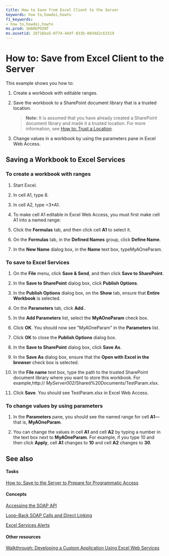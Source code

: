 ```yaml
---
title: How to Save from Excel Client to the Server
keywords: how to,howdoi,howto
f1_keywords:
- how to,howdoi,howto
ms.prod: SHAREPOINT
ms.assetid: 28716ba5-0774-44df-833b-0034d2c63319
---
```



# How to: Save from Excel Client to the Server

This example shows you how to:
  
    
    


1. Create a workbook with editable ranges.
    
  
2. Save the workbook to a SharePoint document library that is a trusted location.
    
    > **Note:**
      > It is assumed that you have already created a SharePoint document library and made it a trusted location. For more information, see  [How to: Trust a Location](how-to-trust-a-location.md). 
3. Change values in a workbook by using the parameters pane in Excel Web Access.
    
  

## Saving a Workbook to Excel Services


### To create a workbook with ranges


1. Start Excel.
    
  
2. In cell A1, type 8.
    
  
3. In cell A2, type =3*A1.
    
  
4. To make cell A1 editable in Excel Web Access, you must first make cell A1 into a named range: 
    
1. Click the **Formulas** tab, and then click cell **A1** to select it.
    
  
2. On the **Formulas** tab, in the **Defined Names** group, click **Define Name**.
    
  
3. In the **New Name** dialog box, in the **Name** text box, typeMyAOneParam.
    
  

### To save to Excel Services


1. On the **File** menu, click **Save &amp; Send**, and then click **Save to SharePoint**. 
    
  
2. In the **Save to SharePoint** dialog box, click **Publish Options**.
    
  
3. In the **Publish Options** dialog box, on the **Show** tab, ensure that **Entire Workbook** is selected.
    
  
4. On the **Parameters** tab, click **Add**..
    
  
5. In the **Add Parameters** list, select the **MyAOneParam** check box.
    
  
6. Click **OK**. You should now see "MyAOneParam" in the **Parameters** list.
    
  
7. Click **OK** to close the **Publish Options** dialog box.
    
  
8. In the **Save to SharePoint** dialog box, click **Save As**.
    
  
9. In the **Save As** dialog box, ensure that the **Open with Excel in the browser** check box is selected.
    
  
10. In the **File name** text box, type the path to the trusted SharePoint document library where you want to store this workbook. For example,http:// _MyServer002_/Shared%20Documents/TestParam.xlsx.
    
  
11. Click **Save**. You should see TestParam.xlsx in Excel Web Access. 
    
  

### To change values by using parameters


1. In the **Parameters** pane, you should see the named range for cell **A1**—that is, **MyAOneParam**. 
    
  
2. You can change the values in cell **A1** and cell **A2** by typing a number in the text box next to **MyAOneParam**. For example, if you type 10 and then click **Apply**, cell **A1** changes to **10** and cell **A2** changes to **30**. 
    
  

## See also


#### Tasks


  
    
    
 [How to: Save to the Server to Prepare for Programmatic Access](how-to-save-to-the-server-to-prepare-for-programmatic-access.md)
#### Concepts


  
    
    
 [Accessing the SOAP API](accessing-the-soap-api.md)
  
    
    
 [Loop-Back SOAP Calls and Direct Linking](loop-back-soap-calls-and-direct-linking.md)
  
    
    
 [Excel Services Alerts](excel-services-alerts.md)
#### Other resources


  
    
    
 [Walkthrough: Developing a Custom Application Using Excel Web Services](walkthrough-developing-a-custom-application-using-excel-web-services.md)
